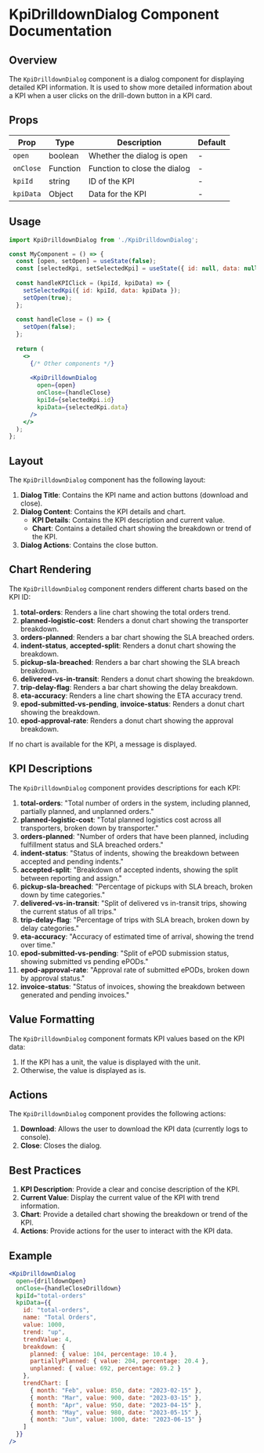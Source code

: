 # KpiDrilldownDialog Component Documentation

## Overview

The `KpiDrilldownDialog` component is a dialog component for displaying detailed KPI information. It is used to show more detailed information about a KPI when a user clicks on the drill-down button in a KPI card.

## Props

| Prop | Type | Description | Default |
|------|------|-------------|---------|
| `open` | boolean | Whether the dialog is open | - |
| `onClose` | Function | Function to close the dialog | - |
| `kpiId` | string | ID of the KPI | - |
| `kpiData` | Object | Data for the KPI | - |

## Usage

```jsx
import KpiDrilldownDialog from './KpiDrilldownDialog';

const MyComponent = () => {
  const [open, setOpen] = useState(false);
  const [selectedKpi, setSelectedKpi] = useState({ id: null, data: null });
  
  const handleKPIClick = (kpiId, kpiData) => {
    setSelectedKpi({ id: kpiId, data: kpiData });
    setOpen(true);
  };
  
  const handleClose = () => {
    setOpen(false);
  };
  
  return (
    <>
      {/* Other components */}
      
      <KpiDrilldownDialog
        open={open}
        onClose={handleClose}
        kpiId={selectedKpi.id}
        kpiData={selectedKpi.data}
      />
    </>
  );
};
```

## Layout

The `KpiDrilldownDialog` component has the following layout:

1. **Dialog Title**: Contains the KPI name and action buttons (download and close).
2. **Dialog Content**: Contains the KPI details and chart.
   - **KPI Details**: Contains the KPI description and current value.
   - **Chart**: Contains a detailed chart showing the breakdown or trend of the KPI.
3. **Dialog Actions**: Contains the close button.

## Chart Rendering

The `KpiDrilldownDialog` component renders different charts based on the KPI ID:

1. **total-orders**: Renders a line chart showing the total orders trend.
2. **planned-logistic-cost**: Renders a donut chart showing the transporter breakdown.
3. **orders-planned**: Renders a bar chart showing the SLA breached orders.
4. **indent-status**, **accepted-split**: Renders a donut chart showing the breakdown.
5. **pickup-sla-breached**: Renders a bar chart showing the SLA breach breakdown.
6. **delivered-vs-in-transit**: Renders a donut chart showing the breakdown.
7. **trip-delay-flag**: Renders a bar chart showing the delay breakdown.
8. **eta-accuracy**: Renders a line chart showing the ETA accuracy trend.
9. **epod-submitted-vs-pending**, **invoice-status**: Renders a donut chart showing the breakdown.
10. **epod-approval-rate**: Renders a donut chart showing the approval breakdown.

If no chart is available for the KPI, a message is displayed.

## KPI Descriptions

The `KpiDrilldownDialog` component provides descriptions for each KPI:

1. **total-orders**: "Total number of orders in the system, including planned, partially planned, and unplanned orders."
2. **planned-logistic-cost**: "Total planned logistics cost across all transporters, broken down by transporter."
3. **orders-planned**: "Number of orders that have been planned, including fulfillment status and SLA breached orders."
4. **indent-status**: "Status of indents, showing the breakdown between accepted and pending indents."
5. **accepted-split**: "Breakdown of accepted indents, showing the split between reporting and assign."
6. **pickup-sla-breached**: "Percentage of pickups with SLA breach, broken down by time categories."
7. **delivered-vs-in-transit**: "Split of delivered vs in-transit trips, showing the current status of all trips."
8. **trip-delay-flag**: "Percentage of trips with SLA breach, broken down by delay categories."
9. **eta-accuracy**: "Accuracy of estimated time of arrival, showing the trend over time."
10. **epod-submitted-vs-pending**: "Split of ePOD submission status, showing submitted vs pending ePODs."
11. **epod-approval-rate**: "Approval rate of submitted ePODs, broken down by approval status."
12. **invoice-status**: "Status of invoices, showing the breakdown between generated and pending invoices."

## Value Formatting

The `KpiDrilldownDialog` component formats KPI values based on the KPI data:

1. If the KPI has a unit, the value is displayed with the unit.
2. Otherwise, the value is displayed as is.

## Actions

The `KpiDrilldownDialog` component provides the following actions:

1. **Download**: Allows the user to download the KPI data (currently logs to console).
2. **Close**: Closes the dialog.

## Best Practices

1. **KPI Description**: Provide a clear and concise description of the KPI.
2. **Current Value**: Display the current value of the KPI with trend information.
3. **Chart**: Provide a detailed chart showing the breakdown or trend of the KPI.
4. **Actions**: Provide actions for the user to interact with the KPI data.

## Example

```jsx
<KpiDrilldownDialog
  open={drilldownOpen}
  onClose={handleCloseDrilldown}
  kpiId="total-orders"
  kpiData={{
    id: "total-orders",
    name: "Total Orders",
    value: 1000,
    trend: "up",
    trendValue: 4,
    breakdown: {
      planned: { value: 104, percentage: 10.4 },
      partiallyPlanned: { value: 204, percentage: 20.4 },
      unplanned: { value: 692, percentage: 69.2 }
    },
    trendChart: [
      { month: "Feb", value: 850, date: "2023-02-15" },
      { month: "Mar", value: 900, date: "2023-03-15" },
      { month: "Apr", value: 950, date: "2023-04-15" },
      { month: "May", value: 980, date: "2023-05-15" },
      { month: "Jun", value: 1000, date: "2023-06-15" }
    ]
  }}
/>
```
